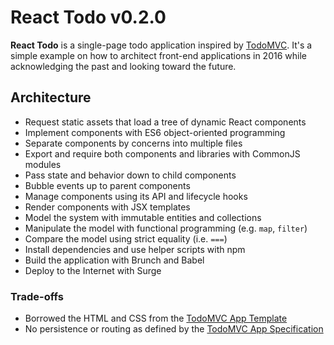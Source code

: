 # React Todo v0.2.0

**React Todo** is a single-page todo application inspired by [TodoMVC](http://todomvc.com). It's a simple example on how to architect front-end applications in 2016 while acknowledging the past and looking toward the future.

## Architecture

- Request static assets that load a tree of dynamic React components
- Implement components with ES6 object-oriented programming
- Separate components by concerns into multiple files
- Export and require both components and libraries with CommonJS modules
- Pass state and behavior down to child components
- Bubble events up to parent components
- Manage components using its API and lifecycle hooks
- Render components with JSX templates
- Model the system with immutable entities and collections
- Manipulate the model with functional programming (e.g. `map`, `filter`)
- Compare the model using strict equality (i.e. `===`)
- Install dependencies and use helper scripts with npm
- Build the application with Brunch and Babel
- Deploy to the Internet with Surge

### Trade-offs

- Borrowed the HTML and CSS from the [TodoMVC App Template](https://github.com/tastejs/todomvc-app-template)
- No persistence or routing as defined by the [TodoMVC App Specification](https://github.com/tastejs/todomvc/blob/master/app-spec.md)
